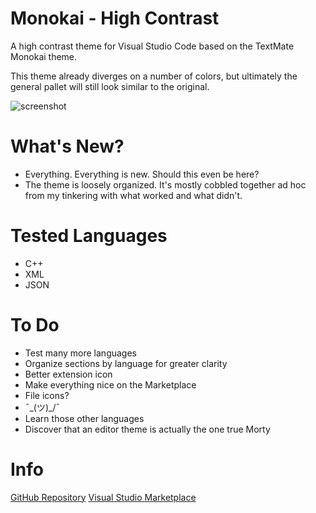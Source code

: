 # Monokai - High Contrast
A high contrast theme for Visual Studio Code based on the TextMate Monokai theme.

This theme already diverges on a number of colors, but ultimately the general pallet will still look similar to the original.

![screenshot](https://github.com/DataByne/Monokai-HighContrast/images/Image-001.PNG)

# What's New?
- Everything. Everything is new. Should this even be here?
- The theme is loosely organized. It's mostly cobbled together ad hoc from my tinkering with what worked and what didn't.

# Tested Languages
- C++
- XML
- JSON

# To Do
- Test many more languages
- Organize sections by language for greater clarity
- Better extension icon
- Make everything nice on the Marketplace
- File icons?
- ¯\_(ツ)_/¯
- Learn those other languages
- Discover that an editor theme is actually the one true Morty

# Info
[GitHub Repository](https://github.com/DataByne/Monokai-HighContrast)
[Visual Studio Marketplace](https://marketplace.visualstudio.com/items?itemName=DataByne.theme-monokai-hc)